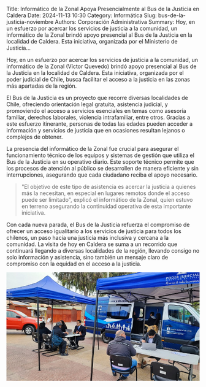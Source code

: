 Title: Informático de la Zonal Apoya Presencialmente al Bus de la Justicia en Caldera
Date: 2024-11-13 10:30
Category: Informática
Slug: bus-de-la-justicia-noviembre
Authors: Corporación Administrativa
Summary: Hoy, en un esfuerzo por acercar los servicios de justicia a la comunidad, un informático de la Zonal brindó apoyo presencial al Bus de la Justicia en la localidad de Caldera. Esta iniciativa, organizada por el Ministerio de Justicia...

Hoy, en un esfuerzo por acercar los servicios de justicia a la comunidad, un informático de la Zonal (Víctor Quevedo) brindó apoyo presencial al Bus de la Justicia en la localidad de Caldera. Esta iniciativa, organizada por el poder judicial de Chile, busca facilitar el acceso a la justicia en las zonas más apartadas de la región.

El Bus de la Justicia es un proyecto que recorre diversas localidades de Chile, ofreciendo orientación legal gratuita, asistencia judicial, y promoviendo el acceso a servicios esenciales en temas como asesoría familiar, derechos laborales, violencia intrafamiliar, entre otros. Gracias a este esfuerzo itinerante, personas de todas las edades pueden acceder a información y servicios de justicia que en ocasiones resultan lejanos o complejos de obtener.

La presencia del informático de la Zonal fue crucial para asegurar el funcionamiento técnico de los equipos y sistemas de gestión que utiliza el Bus de la Justicia en su operativo diario. Este soporte técnico permite que los procesos de atención al público se desarrollen de manera eficiente y sin interrupciones, asegurando que cada ciudadano reciba el apoyo necesario.

> "El objetivo de este tipo de asistencia es acercar la justicia a quienes más la necesitan, en especial en lugares remotos donde el acceso puede ser limitado", explicó el informático de la Zonal, quien estuvo en terreno asegurando la continuidad operativa de esta importante iniciativa.

Con cada nueva parada, el Bus de la Justicia refuerza el compromiso de ofrecer un acceso igualitario a los servicios de justicia para todos los chilenos, un paso hacia una justicia más inclusiva y cercana a la comunidad. La visita de hoy en Caldera se suma a un recorrido que continuará llegando a diversas localidades de la región, llevando consigo no solo información y asistencia, sino también un mensaje claro de compromiso con la equidad en el acceso a la justicia.

![Foto-bus-de-la-justicia](images/Pic-5.jpeg)
